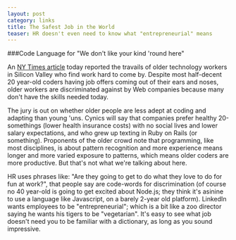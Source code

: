 ```yaml
---
layout: post
category: links
title: The Safest Job in the World
teaser: HR doesn't even need to know what "entrepreneurial" means
---
```


###Code Language for "We don't like your kind 'round here"

An [NY Times article](http://www.nytimes.com/2012/01/29/us/bay-area-technology-professionals-cant-get-hired-as-industry-moves-on.html)
today reported the travails of older technology workers in Silicon Valley who find work hard to come by. Despite most
half-decent 20 year-old coders having job offers coming out of their ears and noses, older workers are discriminated against
by Web companies because many don't have the skills needed today.

The jury is out on whether older people are less adept at coding and adapting than young 'uns. Cynics will say that companies
prefer healthy 20-somethings (lower health insurance costs) with no social lives and lower salary expectations, and who grew up texting in 
Ruby on Rails (or something). Proponents of the older crowd note that programming, like most disciplines, is about 
pattern recognition and more experience means longer and more varied exposure to patterns, which means older coders are 
more productive. But that's not what we're talking about here. 

HR uses phrases like: "Are they going to get to do what they love to do for fun at work?", that people say are code-words for 
discrimination (of course no 40 year-old is going to get excited about Node.js; they think it's asinine to use a language like
Javascript, on a barely 2-year old platform). 
LinkedIn wants employees to be "entrepreneurial"; which is a bit like a zoo director saying he wants his tigers to be
"vegetarian". It's easy to see what job doesn't need you to be familiar with a dictionary, as long as you sound impressive.

